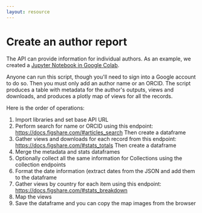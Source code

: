 ```yaml
---
layout: resource
---
```


# Create an author report

The API can provide information for individual authors. As an example, we created a <a href="https://colab.research.google.com/drive/1tl25Lc_SGk1OKjnMA54HeRaVM3VYUpYP?usp=sharing" target="_blank">Jupyter Notebook in Google Colab</a>. 

Anyone can run this script, though you'll need to sign into a Google account to do so. Then you must only add an author name or an ORCID. The script produces a table with metadata for the author's outputs, views and downloads, and produces a plotly map of views for all the records.

Here is the order of operations:
1. Import libraries and set base API URL
2. Perform search for name or ORCID using this endpoint: https://docs.figshare.com/#articles_search  Then create a dataframe
3. Gather views and downloads for each record from this endpoint: https://docs.figshare.com/#stats_totals Then create a dataframe
4. Merge the metadata and stats dataframes
5. Optionally collect all the same information for Collections using the collection endpoints
6. Format the date information (extract dates from the JSON and add them to the dataframe
7. Gather views by country for each item using this endpoint: https://docs.figshare.com/#stats_breakdown
8. Map the views
9. Save the dataframe and you can copy the map images from the browser